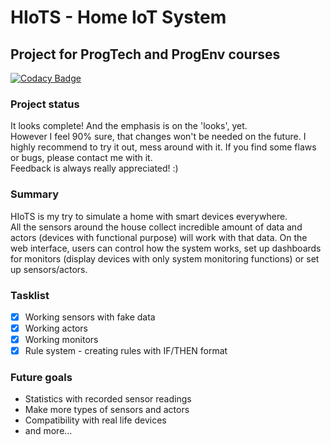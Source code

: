 # HIoTS - Home IoT System
## Project for ProgTech and ProgEnv courses

[![Codacy Badge](https://api.codacy.com/project/badge/Grade/e3082592ea2348568b4b700ed8b050fb)](https://www.codacy.com/app/atyep95/hiots?utm_source=github.com&amp;utm_medium=referral&amp;utm_content=daergoth/hiots&amp;utm_campaign=Badge_Grade)

### Project status
It looks complete! And the emphasis is on the 'looks', yet.  
However I feel 90% sure, that changes won't be needed on the future.
I highly recommend to try it out, mess around with it. If you find some flaws or bugs, please contact me with it.   
Feedback is always really appreciated! :)

### Summary
HIoTS is my try to simulate a home with smart devices everywhere.  
All the sensors around the house collect incredible amount of data and actors (devices with functional purpose) will work with that data. On the web interface, users can control how the system works, set up dashboards for monitors (display devices with only system monitoring functions) or set up sensors/actors.

### Tasklist
- [x] Working sensors with fake data
- [x] Working actors
- [x] Working monitors
- [x] Rule system - creating rules with IF/THEN format

### Future goals
- Statistics with recorded sensor readings
- Make more types of sensors and actors
- Compatibility with real life devices
- and more...
